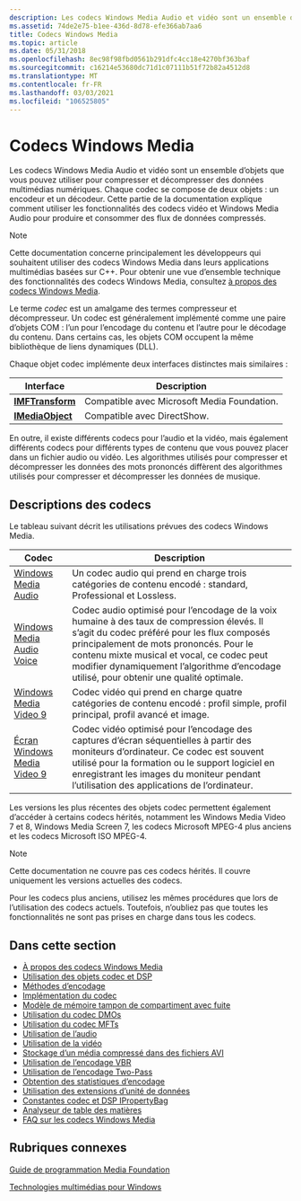 ```yaml
---
description: Les codecs Windows Media Audio et vidéo sont un ensemble d’objets que vous pouvez utiliser pour compresser et décompresser des données multimédias numériques.
ms.assetid: 74de2e75-b1ee-436d-8d78-efe366ab7aa6
title: Codecs Windows Media
ms.topic: article
ms.date: 05/31/2018
ms.openlocfilehash: 8ec98f98fbd0561b291dfc4cc18e4270bf363baf
ms.sourcegitcommit: c16214e53680dc71d1c07111b51f72b82a4512d8
ms.translationtype: MT
ms.contentlocale: fr-FR
ms.lasthandoff: 03/03/2021
ms.locfileid: "106525805"
---
```

# <a name="windows-media-codecs"></a>Codecs Windows Media

Les codecs Windows Media Audio et vidéo sont un ensemble d’objets que vous pouvez utiliser pour compresser et décompresser des données multimédias numériques. Chaque codec se compose de deux objets : un encodeur et un décodeur. Cette partie de la documentation explique comment utiliser les fonctionnalités des codecs vidéo et Windows Media Audio pour produire et consommer des flux de données compressés.

> [!Note]  
> Cette documentation concerne principalement les développeurs qui souhaitent utiliser des codecs Windows Media dans leurs applications multimédias basées sur C++. Pour obtenir une vue d’ensemble technique des fonctionnalités des codecs Windows Media, consultez [à propos des codecs Windows Media](about-the-windows-media-codecs.md).

 

Le terme *codec* est un amalgame des termes compresseur et décompresseur. Un codec est généralement implémenté comme une paire d’objets COM : l’un pour l’encodage du contenu et l’autre pour le décodage du contenu. Dans certains cas, les objets COM occupent la même bibliothèque de liens dynamiques (DLL).

Chaque objet codec implémente deux interfaces distinctes mais similaires :



| Interface                              | Description                                 |
|----------------------------------------|---------------------------------------------|
| [**IMFTransform**](/windows/desktop/api/mftransform/nn-mftransform-imftransform)   | Compatible avec Microsoft Media Foundation. |
| [**IMediaObject**](/previous-versions/windows/desktop/api/mediaobj/nn-mediaobj-imediaobject) | Compatible avec DirectShow.                 |



 

En outre, il existe différents codecs pour l’audio et la vidéo, mais également différents codecs pour différents types de contenu que vous pouvez placer dans un fichier audio ou vidéo. Les algorithmes utilisés pour compresser et décompresser les données des mots prononcés diffèrent des algorithmes utilisés pour compresser et décompresser les données de musique.

## <a name="codec-descriptions"></a>Descriptions des codecs

Le tableau suivant décrit les utilisations prévues des codecs Windows Media.



| Codec                                                                     | Description                                                                                                                                                                                                                                                                                  |
|---------------------------------------------------------------------------|----------------------------------------------------------------------------------------------------------------------------------------------------------------------------------------------------------------------------------------------------------------------------------------------|
| [Windows Media Audio](windowsmediaaudioencoder.md)                       | Un codec audio qui prend en charge trois catégories de contenu encodé : standard, Professional et Lossless.                                                                                                                                                                                      |
| [Windows Media Audio Voice](windowsmediaaudiovoiceencoder.md)            | Codec audio optimisé pour l’encodage de la voix humaine à des taux de compression élevés. Il s’agit du codec préféré pour les flux composés principalement de mots prononcés. Pour le contenu mixte musical et vocal, ce codec peut modifier dynamiquement l’algorithme d’encodage utilisé, pour obtenir une qualité optimale. |
| [Windows Media Video 9](windowsmediavideo9encoder.md)                    | Codec vidéo qui prend en charge quatre catégories de contenu encodé : profil simple, profil principal, profil avancé et image.                                                                                                                                                                  |
| [Écran Windows Media Video 9](usingthewindowsmediavideo9screencodec.md) | Codec vidéo optimisé pour l’encodage des captures d’écran séquentielles à partir des moniteurs d’ordinateur. Ce codec est souvent utilisé pour la formation ou le support logiciel en enregistrant les images du moniteur pendant l’utilisation des applications de l’ordinateur.                                                                         |



 

Les versions les plus récentes des objets codec permettent également d’accéder à certains codecs hérités, notamment les Windows Media Video 7 et 8, Windows Media Screen 7, les codecs Microsoft MPEG-4 plus anciens et les codecs Microsoft ISO MPEG-4.

> [!Note]  
> Cette documentation ne couvre pas ces codecs hérités. Il couvre uniquement les versions actuelles des codecs.

 

Pour les codecs plus anciens, utilisez les mêmes procédures que lors de l’utilisation des codecs actuels. Toutefois, n’oubliez pas que toutes les fonctionnalités ne sont pas prises en charge dans tous les codecs.

## <a name="in-this-section"></a>Dans cette section

-   [À propos des codecs Windows Media](about-the-windows-media-codecs.md)
-   [Utilisation des objets codec et DSP](decidinghowtousethewindowsmediaaudioandvideocodecs.md)
-   [Méthodes d’encodage](encodingmethods.md)
-   [Implémentation du codec](codecimplementation.md)
-   [Modèle de mémoire tampon de compartiment avec fuite](the-leaky-bucket-buffer-model.md)
-   [Utilisation du codec DMOs](workingwithcodecdmos.md)
-   [Utilisation du codec MFTs](workingwithcodecmfts.md)
-   [Utilisation de l’audio](workingwithaudio.md)
-   [Utilisation de la vidéo](workingwithvideo.md)
-   [Stockage d’un média compressé dans des fichiers AVI](storingcompressedmediainavifiles.md)
-   [Utilisation de l’encodage VBR](usingvbrencoding.md)
-   [Utilisation de l’encodage Two-Pass](usingtwoencodingpasses.md)
-   [Obtention des statistiques d’encodage](gettingencodingstatistics.md)
-   [Utilisation des extensions d’unité de données](usingdataunitextensions.md)
-   [Constantes codec et DSP IPropertyBag](codecanddspproperties.md)
-   [Analyseur de table des matières](toc-parser.md)
-   [FAQ sur les codecs Windows Media](frequentlyaskedquestions.md)

## <a name="related-topics"></a>Rubriques connexes

<dl> <dt>

[Guide de programmation Media Foundation](media-foundation-programming-guide.md)
</dt> <dt>

[Technologies multimédias pour Windows](/previous-versions/bg125389(v=msdn.10))
</dt> </dl>

 

 
